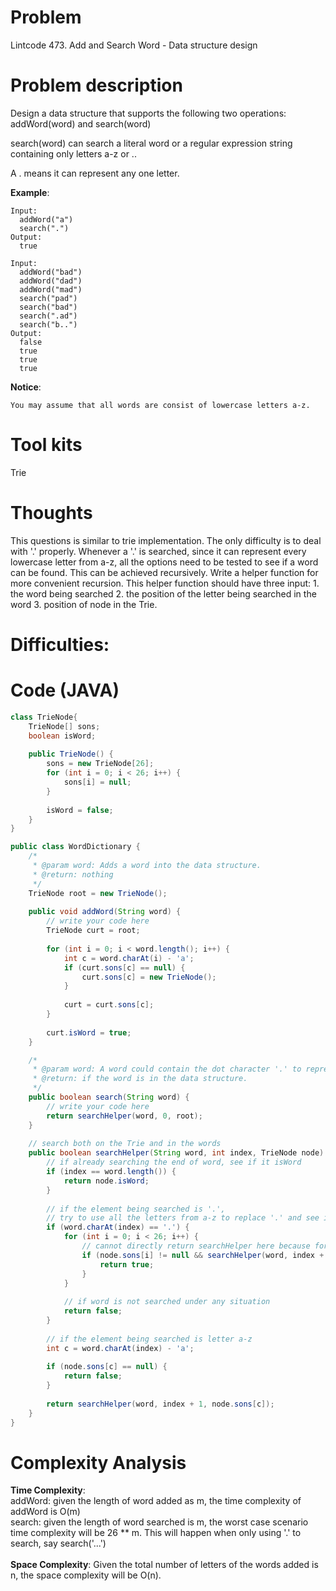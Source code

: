 # Problem
Lintcode 473. Add and Search Word - Data structure design

# Problem description
Design a data structure that supports the following two operations: addWord(word) and search(word)

search(word) can search a literal word or a regular expression string containing only letters a-z or ..

A . means it can represent any one letter.



**Example**:
```
Input:
  addWord("a")
  search(".")
Output:
  true

```

```
Input:
  addWord("bad")
  addWord("dad")
  addWord("mad")
  search("pad")  
  search("bad")  
  search(".ad")  
  search("b..")  
Output:
  false
  true
  true
  true
```

**Notice**:
```
You may assume that all words are consist of lowercase letters a-z.
```
# Tool kits
Trie

# Thoughts
This questions is similar to trie implementation. The only difficulty is to deal with '.' properly. Whenever a '.' is searched, since it can represent every lowercase letter from a-z, all the options need to be tested to see if a word can be found. This can be achieved recursively. Write a helper function for more convenient recursion. This helper function should have three input: 1. the word being searched 2. the position of the letter being searched in the word 3. position of node in the Trie.


# Difficulties:


# Code (JAVA)
```java
class TrieNode{
    TrieNode[] sons;
    boolean isWord;
    
    public TrieNode() {
        sons = new TrieNode[26];
        for (int i = 0; i < 26; i++) {
            sons[i] = null;
        }
        
        isWord = false;
    }
}

public class WordDictionary {
    /*
     * @param word: Adds a word into the data structure.
     * @return: nothing
     */
    TrieNode root = new TrieNode();
    
    public void addWord(String word) {
        // write your code here
        TrieNode curt = root;
        
        for (int i = 0; i < word.length(); i++) {
            int c = word.charAt(i) - 'a';
            if (curt.sons[c] == null) {
                curt.sons[c] = new TrieNode();
            }
            
            curt = curt.sons[c];
        }
        
        curt.isWord = true;
    }

    /*
     * @param word: A word could contain the dot character '.' to represent any one letter.
     * @return: if the word is in the data structure.
     */
    public boolean search(String word) {
        // write your code here
        return searchHelper(word, 0, root);
    }
    
    // search both on the Trie and in the words
    public boolean searchHelper(String word, int index, TrieNode node) {
        // if already searching the end of word, see if it isWord
        if (index == word.length()) {
            return node.isWord;
        }
        
        // if the element being searched is '.', 
        // try to use all the letters from a-z to replace '.' and see if the word can be searched.
        if (word.charAt(index) == '.') {
            for (int i = 0; i < 26; i++) {
                // cannot directly return searchHelper here because for the 26 situations, as long as one is true, the result is true. Have to see all of results.
                if (node.sons[i] != null && searchHelper(word, index + 1, node.sons[i])) {
                    return true;
                }
            }
            
            // if word is not searched under any situation
            return false;
        }
        
        // if the element being searched is letter a-z
        int c = word.charAt(index) - 'a';
        
        if (node.sons[c] == null) {
            return false;
        }
        
        return searchHelper(word, index + 1, node.sons[c]);
    }
}

```

# Complexity Analysis
**Time Complexity**: <br/> addWord: given the length of word added as m, the time complexity of addWord is O(m) <br/> search: given the length of word searched is m, the worst case scenario time complexity will be 26 ** m. This will happen when only using '.' to search, say search('...') <br/><br/>
**Space Complexity**: Given the total number of letters of the words added is n, the space complexity will be O(n).
